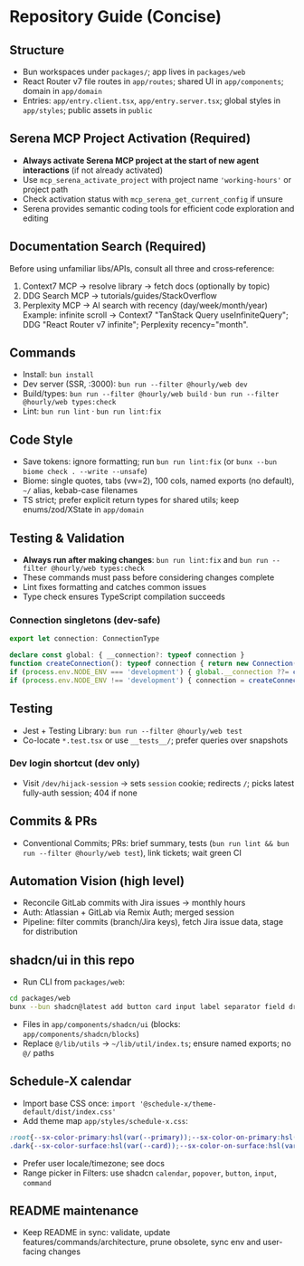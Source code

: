 # Repository Guide (Concise)

## Structure
- Bun workspaces under `packages/`; app lives in `packages/web`
- React Router v7 file routes in `app/routes`; shared UI in `app/components`; domain in `app/domain`
- Entries: `app/entry.client.tsx`, `app/entry.server.tsx`; global styles in `app/styles`; public assets in `public`

## Serena MCP Project Activation (Required)
- **Always activate Serena MCP project at the start of new agent interactions** (if not already activated)
- Use `mcp_serena_activate_project` with project name `'working-hours'` or project path
- Check activation status with `mcp_serena_get_current_config` if unsure
- Serena provides semantic coding tools for efficient code exploration and editing

## Documentation Search (Required)
Before using unfamiliar libs/APIs, consult all three and cross‑reference:
1) Context7 MCP → resolve library → fetch docs (optionally by topic)
2) DDG Search MCP → tutorials/guides/StackOverflow
3) Perplexity MCP → AI search with recency (day/week/month/year)
Example: infinite scroll → Context7 "TanStack Query useInfiniteQuery"; DDG "React Router v7 infinite"; Perplexity recency="month".

## Commands
- Install: `bun install`
- Dev server (SSR, :3000): `bun run --filter @hourly/web dev`
- Build/types: `bun run --filter @hourly/web build` · `bun run --filter @hourly/web types:check`
- Lint: `bun run lint` · `bun run lint:fix`
## Code Style
- Save tokens: ignore formatting; run `bun run lint:fix` (or `bunx --bun biome check . --write --unsafe`)
- Biome: single quotes, tabs (vw=2), 100 cols, named exports (no default), `~/` alias, kebab-case filenames
- TS strict; prefer explicit return types for shared utils; keep enums/zod/XState in `app/domain`

## Testing & Validation
- **Always run after making changes**: `bun run lint:fix` and `bun run --filter @hourly/web types:check`
- These commands must pass before considering changes complete
- Lint fixes formatting and catches common issues
- Type check ensures TypeScript compilation succeeds

### Connection singletons (dev-safe)
```ts
export let connection: ConnectionType

declare const global: { __connection?: typeof connection }
function createConnection(): typeof connection { return new Connection(process.env.CONNECTION_URL ?? '') }
if (process.env.NODE_ENV === 'development') { global.__connection ??= createConnection(); connection = global.__connection }
if (process.env.NODE_ENV !== 'development') { connection = createConnection() }
```

## Testing
- Jest + Testing Library: `bun run --filter @hourly/web test`
- Co-locate `*.test.tsx` or use `__tests__/`; prefer queries over snapshots

### Dev login shortcut (dev only)
- Visit `/dev/hijack-session` → sets `session` cookie; redirects `/`; picks latest fully-auth session; 404 if none

## Commits & PRs
- Conventional Commits; PRs: brief summary, tests (`bun run lint && bun run --filter @hourly/web test`), link tickets; wait green CI
## Automation Vision (high level)
- Reconcile GitLab commits with Jira issues → monthly hours
- Auth: Atlassian + GitLab via Remix Auth; merged session
- Pipeline: filter commits (branch/Jira keys), fetch Jira issue data, stage for distribution

## shadcn/ui in this repo
- Run CLI from `packages/web`:
```bash
cd packages/web
bunx --bun shadcn@latest add button card input label separator field dropdown-menu popover select command calendar tooltip sheet breadcrumb badge avatar skeleton
```
- Files in `app/components/shadcn/ui` (blocks: `app/components/shadcn/blocks`)
- Replace `@/lib/utils` → `~/lib/util/index.ts`; ensure named exports; no `@/` paths

## Schedule-X calendar
- Import base CSS once: `import '@schedule-x/theme-default/dist/index.css'`
- Add theme map `app/styles/schedule-x.css`:
```css
:root{--sx-color-primary:hsl(var(--primary));--sx-color-on-primary:hsl(var(--primary-foreground));--sx-color-surface:hsl(var(--card));--sx-color-on-surface:hsl(var(--foreground));--sx-color-outline:hsl(var(--border))}
.dark{--sx-color-surface:hsl(var(--card));--sx-color-on-surface:hsl(var(--foreground))}
```
- Prefer user locale/timezone; see docs
- Range picker in Filters: use shadcn `calendar`, `popover`, `button`, `input`, `command`

## README maintenance
- Keep README in sync: validate, update features/commands/architecture, prune obsolete, sync env and user-facing changes
